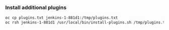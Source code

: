 ### Install additional plugins 
```sh
oc cp plugins.txt jenkins-1-881d1:/tmp/plugins.txt
oc rsh jenkins-1-881d1 /usr/local/bin/install-plugins.sh /tmp/plugins.txt
```
